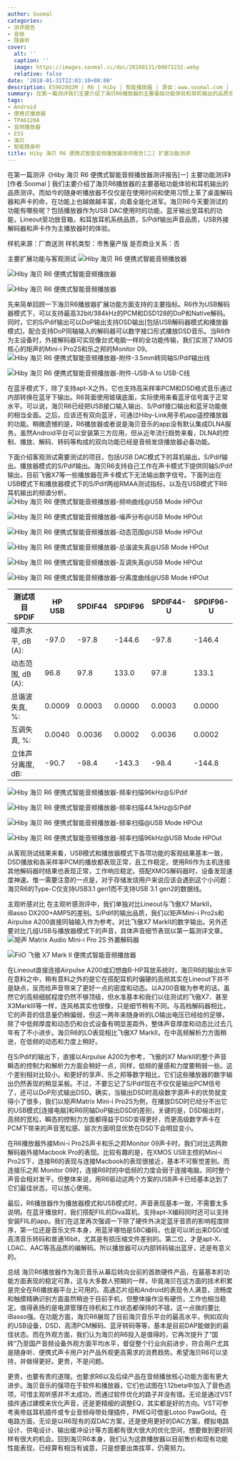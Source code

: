 ```yaml
---
author: Soomal
categories:
- 测评报告
- 音频
- 随身听
cover:
  alt: ''
  caption: ''
  image: https://images.soomal.cc/doc/20180131/00073232.webp
  relative: false
date: '2018-01-31T22:03:10+08:00'
description: ES9028Q2M | R6 | Hiby | 智能播放器 | 源自：www.soomal.com | 版权：原创 |  平均/总评分：09.20/230
summary: 在第一篇测评我们主要介绍了海贝R6播放器的主要基础功能体验和耳机输出的品质测评。而如今的随身听播放器功能和性能发展都在革桌面解码器和声卡的命，在功能上也越做越丰富，向着全能化进军。看看海贝R6还有哪些功能需要测试？
tags:
- Android
- 便携式播放器
- TPA6120A
- 音频播放器
- ESS
- 海贝
- 智能随身听
title: Hiby 海贝 R6 便携式智能音频播放器测评报告[二] 扩展功能测评
---
```


在第一篇测评《Hiby 海贝 R6 便携式智能音频播放器测评报告[一] 主要功能测评》[作者:Soomal ]
我们主要介绍了海贝R6播放器的主要基础功能体验和耳机输出的品质测评。而如今的随身听播放器不仅仅是在使用时间和使用习惯上革了桌面解码器和声卡的命，在功能上也越做越丰富，向着全能化进军。海贝R6今天要测试的功能有哪些呢？包括播放器作为USB DAC使用时的功能，蓝牙输出至耳机的功能，Lineout至功放音箱，和耳放耳机系统品质，S/Pdif输出声音品质，USB外接解码器和声卡作为主播放器时的体验。

样机来源：厂商送测
样机类型：市售量产版
是否商业关系：否

主要扩展功能与客观测试
![Hiby 海贝 R6 便携式智能音频播放器](https://images.soomal.cc/doc/20180116/00072907_01.webp)




![Hiby 海贝 R6 便携式智能音频播放器](https://images.soomal.cc/doc/20180116/00072908_01.webp)




![Hiby 海贝 R6 便携式智能音频播放器](https://images.soomal.cc/doc/20180116/00072909.webp)




先来简单回顾一下海贝R6播放器扩展功能方面支持的主要指标。R6作为USB解码器模式下，可以支持最高32bit/384kHz的PCM和DSD128的DoP和Native解码。同时，它的S/Pdif输出可以DoP输出支持DSD输出[包括USB解码器模式和播放器模式]，配合支持DoP同轴输入的解码器可以数字接口形式播放DSD音乐。当R6作为主设备时，外接解码器可实现像台式电脑一样的全功能传输，我们实测了XMOS核心的矩声的Mini-i Pro2S和乐之邦的Monitor 09。
![Hiby 海贝 R6 便携式智能音频播放器-附件-3.5mm转同轴S/Pdif输出线](https://images.soomal.cc/doc/20180131/00073230_01.webp)




![Hiby 海贝 R6 便携式智能音频播放器-附件-USB-A to USB-C线](https://images.soomal.cc/doc/20180131/00073231_01.webp)




在蓝牙模式下，除了支持apt-X之外，它也支持高采样率PCM和DSD格式音乐通过内部转换在蓝牙下输出。R6背面使用玻璃底面，实际使用来看蓝牙信号属于正常水平。可以说，海贝R6已经把USB接口输入输出、S/Pdif接口输出和蓝牙功能做的相当全面。之后，应该还有双向蓝牙，可通过Hiby-Link用手机app遥控播放器的功能。稍微遗憾的是，R6播放器或者说是海贝音乐的app没有默认集成DLNA服务。虽然Android平台可以安装第三方应用，但从近年流行趋势来看，DLNA的控制、播放、解码、转码等构成的双向功能已经是音频发烧播放器必备功能。

下面介绍客观测试需要测试的项目，包括USB DAC模式下的耳机输出，S/Pdif输出。播放器模式的S/Pdif输出。海贝R6支持自己工作在声卡模式下提供同轴S/Pdif输出，目前飞傲X7等一些播放器在声卡模式下无法输出数字信号。下面列出在USB模式下和播放器模式下的S/Pdif两组RMAA测试指标，以及在USB模式下R6耳机输出的频谱分析。
![Hiby 海贝 R6 便携式智能音频播放器-频响曲线@USB Mode HPOut](https://images.soomal.cc/doc/20180131/00073220_01.webp)




![Hiby 海贝 R6 便携式智能音频播放器-噪声分布@USB Mode HPOut](https://images.soomal.cc/doc/20180131/00073221_01.webp)




![Hiby 海贝 R6 便携式智能音频播放器-动态范围@USB Mode HPOut](https://images.soomal.cc/doc/20180131/00073222_01.webp)




![Hiby 海贝 R6 便携式智能音频播放器-总谐波失真@USB Mode HPOut](https://images.soomal.cc/doc/20180131/00073223_01.webp)




![Hiby 海贝 R6 便携式智能音频播放器-互调失真@USB Mode HPOut](https://images.soomal.cc/doc/20180131/00073224_01.webp)




![Hiby 海贝 R6 便携式智能音频播放器-分离度曲线@USB Mode HPOut](https://images.soomal.cc/doc/20180131/00073225_01.webp)




| 测试项目SPDIF | HP USB | SPDIF44 | SPDIF96 | SPDIF44-U | SPDIF96-U |
| --- | --- | --- | --- | --- | --- |
| 噪声水平, dB (A): | -97.0 | -97.8 | -144.6 | -97.8 | -146.4 |
| 动态范围, dB (A): | 96.8 | 97.8 | 133.0 | 97.8 | 133.1 |
| 总谐波失真, %: | 0.0009 | 0.0003 | 0.0000 | 0.0003 | 0.0000 |
| 互调失真, %: | 0.0040 | 0.0036 | 0.0002 | 0.0036 | 0.0002 |
| 立体声分离度, dB: | -90.7 | -98.4 | -143.3 | -98.4 | -144.8 |


![Hiby 海贝 R6 便携式智能音频播放器-频率扫描96kHz@S/Pdif](https://images.soomal.cc/doc/20180131/00073226_01.webp)




![Hiby 海贝 R6 便携式智能音频播放器-频率扫描44.1kHz@S/Pdif](https://images.soomal.cc/doc/20180131/00073227_01.webp)




![Hiby 海贝 R6 便携式智能音频播放器-频率扫描@USB Mode HPOut](https://images.soomal.cc/doc/20180131/00073228_01.webp)




![Hiby 海贝 R6 便携式智能音频播放器-频率扫描96kHz@USB Mode HPOut](https://images.soomal.cc/doc/20180131/00073229_01.webp)




从客观测试结果来看，USB模式和播放器模式下各项功能的客观结果基本一致，DSD播放和各采样率PCM的播放都表现正常，且工作稳定。使用R6作为主机连接其他解码器时结果也表现正常，工作响应稳定。搭配XMOS解码器时，设备发现速度神速。惟一需要注意的一点是，对于存储发烧用户来说应该会遇到这个小问题：海贝R6的Type-C仅支持USB3.1 gen1而不支持USB 3.1 gen2的数据线。

主观听感对比
在主观听感测评中，我们单独对比Lineout与飞傲X7 MarkII，iBasso DX200+AMP5的差别。S/Pdif的输出品质，我们以矩声Mini-i Pro2s和Airpulse A200直接同轴输入作为参考。对比飞傲X7 MarkII的数字输出。另外还要对比几组USB与播放器模式下的声音，具体声音细节表现以第一篇测评文章。
![矩声 Matrix Audio Mini-i Pro 2S 外置解码器](https://images.soomal.cc/doc/20161229/00065526_01.webp)




![FiiO 飞傲 X7 Mark II 便携式智能音频播放器](https://images.soomal.cc/doc/20170809/00069516_01.webp)




在Lineout直接连接Airpulse A200或幻想曲B-HP耳放系统时，海贝R6的输出水平在意料之中，稍有意料之外的是它在搭配耳机时偏硬的高频其实在Lineout下并不是缺点，反而给声音带来了更好一点的密度和动态。以A200音箱为参考的话，虽然它的高频细腻程度仍然不够顶级，但水准基本和我们以往测试的飞傲X7、甚至X3MarkIII等一样，连风格其实也很像，只是细节稍有不同。与高档解码器相比，它的声音的信息量仍稍偏弱，但这一两年来随身听的LO输出电压已经给的足够，除了中低频厚度和动态仍和台式设备有明显差距外，整体声音厚度和动态比过去几年有了不小进步。海贝R6的LO表现相比飞傲X7 MarkII，在中高频解析力方面稍逊，在低频的动态和力度上稍好。

在S/Pdif的输出下，直接以Airpulse A200为参考，飞傲的X7 MarkII的整个声音瞬态的控制力和解析力方面会稍好一点，同样，低频的量感和力度要稍弱一些。这个差别相对比较小。和更好的享声、乐之邦等数字相比，它们这些播放器的数字输出仍然表现的稍显呆板。不过，不要忘记了S/Pdif现在不仅仅是输出PCM信号了，还可以DoP形式输出DSD。确实，当输出DSD时高级数字源声卡的优势就变得小了很多，我们以矩声Matrix Mini-i Pro2S为例，在播放DSD时已经分不出它的USB模式[连接电脑]和R6同轴DoP输出DSD的差别，关键的是，DSD输出时，高频的宽松，瞬态的控制力方面都得益于DSD变得更好，而更高级数字声卡在PCM下带来的声音宽松感、层次方面明显优势在DSD下会明显变小。

在R6播放器外接Mini-i Pro2S声卡和乐之邦Monitor 09声卡时，我们对比这两款解码器外接Macbook Pro的表现。比较有趣的是，在XMOS USB主控的Mini-i Pro2S下，连接R6的表现与连接Macbook的表现很接近，基本不可察觉差别。而连接乐之邦 Monitor 09时，连接R6时的中低频的力度会弱于连接电脑，同时整个声音会相对发干。但整体来说，用R6驱动这两个方案的USB声卡已经基本达到了它们最佳状态，可以放心使用。

最后，R6播放器作为播放器模式和USB模式时，声音表现基本一致，不需要太多说明。在蓝牙播放时，我们搭配FIIL的Diva耳机，支持apt-X编码同时还可以支持安装FIIL的app。我们在这里再次强调一下除了硬件外决定蓝牙音质的影响程度排序，第一位还是音乐文件本身，用蓝牙哪怕是SBC编码，也是可以听出来DSD/或高清音乐转码和普通16bit，尤其是有损压缩文件差别的。第二位，才是apt-X、LDAC、AAC等高品质的编解码。所以播放器可以内部转码输出蓝牙，还是有意义的。

总结
海贝R6播放器作为海贝音乐从幕后转向台前的首款硬件产品，在最基本的功能方面表现的稳定可靠，这与大多数人预期的一样，毕竟海贝在这方面的技术积累是完全在R6播放器平台上可用的。高通芯片组和Android的表现令人满意，流畅度和触摸精确识别方面虽然稍逊于目前手机，但整体操作没有硬伤，工作也相当稳定。值得表扬的是电源管理在待机和工作状态都保持的不错，这一点做的要比iBasso强。在功能方面，海贝R6展现了目前海贝音乐平台的最高水平，例如双向的USB设备，DSD、高清PCM解码、蓝牙转码等等，基本是目前DAP能做到的最佳状态。而在外观方面，我们认为海贝的R6投入是值得的，它再次提升了“国砖”乃至国产音频设备外观方面平均水平，督促整个行业向前进步，符合用户尤其是随身听、便携式声卡用户对产品外观更高需求的消费趋势。希望海贝R6可以坚持，并做得更好。更贵，不是问题。

更贵，也要有贵的道理。也要求R6以及后续产品在音频播放核心功能方面有更大进步。海贝音乐的强项在于软件和播放器，它们也试图在1.12beta中加入了音色选项，可惜主观听感并不太成功，而通过软件优化的路子并没有错。无论是通过VST插件通过建模来优化声音，还是更精细的调整EQ，其实都是好的方向。VST可参考奥帝兹耳机插件或专业音频母带处理插件，PMEQ可借鉴Lotoo PawGold。在电路方面，无论是以R6现有的双DAC方案，还是使用更好的DAC方案，模拟电路设计、供电设计、输出缓冲设计等方面都有很大很大的优化空间，想要做到更好同样有很大的机会。回到海贝R6本身，我们认为这款播放器以目前售价和现有功能性能表现，已经算有相当有诚意，只是想要出类拔萃，仍需努力。
